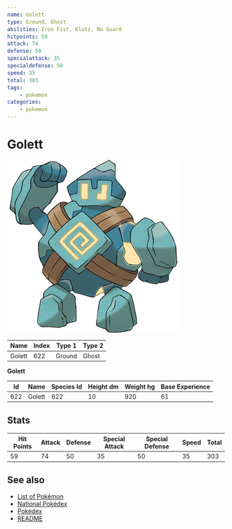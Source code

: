 ```yaml
---
name: Golett
type: Ground, Ghost
abilities: Iron Fist, Klutz, No Guard
hitpoints: 59
attack: 74
defense: 50
specialattack: 35
specialdefense: 50
speed: 35
total: 303
tags:
    - pokemon
categories:
    - pokemon
---
```


# Golett


![Golett](images/622.png)

| **Name** | **Index** | **Type 1** | **Type 2** |
|----|----|----|----|
| Golett | 622 | Ground | Ghost  |

**Golett** 




| **Id** | **Name** | **Species Id** | **Height dm** | **Weight hg** | **Base Experience** |
|--------|----------|----------------|------------|------------|---------------------|
| 622 | Golett | 622 | 10 | 920 | 61 |



## Stats

| **Hit Points** | **Attack** | **Defense** | **Special Attack** | **Special Defense** | **Speed** | **Total** |
|----------------|------------|-------------|--------------------|---------------------|-----------|-----------|
| 59 | 74 | 50 | 35 | 50 | 35 | 303 |

## See also

- [List of Pokémon](../pokemon.md)
- [National Pokédex](../national_pokedex.md)
- [Pokédex](../pokedex.md)
- [README](../README.md)
